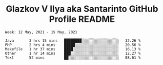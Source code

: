 <h1 align="center">Glazkov V Ilya aka Santarinto GitHub Profile README</h1>

<!--START_SECTION:waka-->
```text
Week: 12 May, 2021 - 19 May, 2021

Java       3 hrs 15 mins   ████████░░░░░░░░░░░░░░░░░   32.26 % 
PHP        2 hrs 4 mins    █████░░░░░░░░░░░░░░░░░░░░   20.56 % 
Makefile   1 hr 37 mins    ████░░░░░░░░░░░░░░░░░░░░░   16.13 % 
Other      1 hr 14 mins    ███░░░░░░░░░░░░░░░░░░░░░░   12.27 % 
Text       52 mins         ██░░░░░░░░░░░░░░░░░░░░░░░   08.61 % 
```
<!--END_SECTION:waka-->